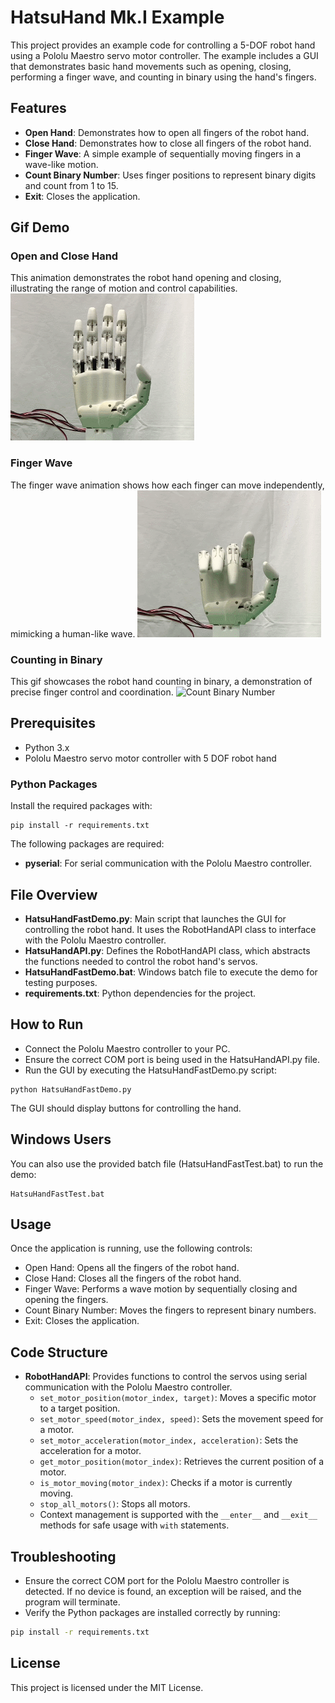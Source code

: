 # HatsuHand Mk.I Example

This project provides an example code for controlling a 5-DOF robot hand using a Pololu Maestro servo motor controller. The example includes a GUI that demonstrates basic hand movements such as opening, closing, performing a finger wave, and counting in binary using the hand's fingers.

## Features

- **Open Hand**: Demonstrates how to open all fingers of the robot hand.
- **Close Hand**: Demonstrates how to close all fingers of the robot hand.
- **Finger Wave**: A simple example of sequentially moving fingers in a wave-like motion.
- **Count Binary Number**: Uses finger positions to represent binary digits and count from 1 to 15.
- **Exit**: Closes the application.

## Gif Demo
### Open and Close Hand
This animation demonstrates the robot hand opening and closing, illustrating the range of motion and control capabilities.
![Open and Close Hand](./images/OpenClose.gif)

### Finger Wave
The finger wave animation shows how each finger can move independently, mimicking a human-like wave.
![Finger Wave](./images/FingerWave.gif)

### Counting in Binary
This gif showcases the robot hand counting in binary, a demonstration of precise finger control and coordination.
![Count Binary Number](./images/CountBinary.gif)


## Prerequisites

- Python 3.x
- Pololu Maestro servo motor controller with 5 DOF robot hand

### Python Packages

Install the required packages with:

```
pip install -r requirements.txt
```

The following packages are required:

- **pyserial**: For serial communication with the Pololu Maestro controller.


## File Overview
- **HatsuHandFastDemo.py**: Main script that launches the GUI for controlling the robot hand. It uses the RobotHandAPI class to interface with the Pololu Maestro controller.
- **HatsuHandAPI.py**: Defines the RobotHandAPI class, which abstracts the functions needed to control the robot hand's servos.
- **HatsuHandFastDemo.bat**: Windows batch file to execute the demo for testing purposes.
- **requirements.txt**: Python dependencies for the project.

## How to Run
- Connect the Pololu Maestro controller to your PC.
- Ensure the correct COM port is being used in the HatsuHandAPI.py file.
- Run the GUI by executing the HatsuHandFastDemo.py script:
```
python HatsuHandFastDemo.py
```

The GUI should display buttons for controlling the hand.

## Windows Users
You can also use the provided batch file (HatsuHandFastTest.bat) to run the demo:
```
HatsuHandFastTest.bat
```

## Usage
Once the application is running, use the following controls:

- Open Hand: Opens all the fingers of the robot hand.
- Close Hand: Closes all the fingers of the robot hand.
- Finger Wave: Performs a wave motion by sequentially closing and opening the fingers.
- Count Binary Number: Moves the fingers to represent binary numbers.
- Exit: Closes the application.

## Code Structure

- **RobotHandAPI**: Provides functions to control the servos using serial communication with the Pololu Maestro controller.
  - `set_motor_position(motor_index, target)`: Moves a specific motor to a target position.
  - `set_motor_speed(motor_index, speed)`: Sets the movement speed for a motor.
  - `set_motor_acceleration(motor_index, acceleration)`: Sets the acceleration for a motor.
  - `get_motor_position(motor_index)`: Retrieves the current position of a motor.
  - `is_motor_moving(motor_index)`: Checks if a motor is currently moving.
  - `stop_all_motors()`: Stops all motors.
  - Context management is supported with the `__enter__` and `__exit__` methods for safe usage with `with` statements.

## Troubleshooting

- Ensure the correct COM port for the Pololu Maestro controller is detected. If no device is found, an exception will be raised, and the program will terminate.
- Verify the Python packages are installed correctly by running:

```bash
pip install -r requirements.txt
```

## License
This project is licensed under the MIT License.